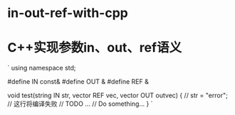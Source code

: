 # in-out-ref-with-cpp
# C++实现参数in、out、ref语义
`
using namespace std;

#define IN     const&
#define OUT    &
#define REF    &

void test(string IN str, vector<int> REF vec, vector<int> OUT outvec)
{
    // str = "error"; // 这行将编译失败
    // TODO ...
    // Do something...
 }
 `



